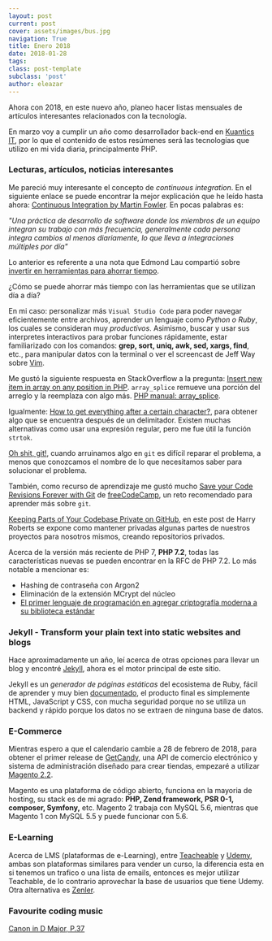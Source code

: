 ```yaml
---
layout: post
current: post
cover: assets/images/bus.jpg
navigation: True
title: Enero 2018
date: 2018-01-28
tags:
class: post-template
subclass: 'post'
author: eleazar
---
```


Ahora con 2018, en este nuevo año, planeo hacer listas mensuales de artículos interesantes relacionados con la tecnología.

En marzo voy a cumplir un año como desarrollador back-end en [Kuantics IT](http://www.kuantics.com/), por lo que el contenido de estos resúmenes será las tecnologías que utilizo en mi vida diaria, principalmente PHP.

### Lecturas, artículos, noticias interesantes

Me pareció muy interesante el concepto de _continuous integration_. En el siguiente enlace se puede encontrar la mejor explicación que he leído hasta ahora: [Continuous Integration by Martin Fowler](https://martinfowler.com/articles/continuousIntegration.html). En pocas palabras es:

_"Una práctica de desarrollo de software donde los miembros de un equipo integran su trabajo con más frecuencia, generalmente cada persona integra cambios al menos diariamente, lo que lleva a integraciones múltiples por día"_

Lo anterior es referente a una nota que Edmond Lau compartió sobre [invertir en herramientas para ahorrar tiempo](http://www.effectiveengineer.com/blog/the-compounding-power-of-time-saving-tools). 

¿Cómo se puede ahorrar más tiempo con las herramientas que se utilizan día a día?

En mi caso: personalizar más `Visual Studio Code` para poder navegar eficientemente entre archivos, aprender un lenguaje como _Python o Ruby_, los cuales se consideran muy _productivos_. Asimismo, buscar y usar sus interpretes interactivos para probar funciones rápidamente, estar familiarizado con los comandos: **grep, sort, uniq, awk, sed, xargs, find**, etc., para manipular datos con la terminal o ver el screencast de Jeff Way sobre [Vim](https://laracasts.com/series/vim-mastery).

Me gustó la siguiente respuesta en StackOverflow a la pregunta: [Insert new item in array on any position in PHP](https://stackoverflow.com/a/3797526/6456709). `array_splice` remueve una porción del arreglo y la reemplaza con algo más. [PHP manual: array_splice](http://php.net/manual/en/function.array-splice.php).

Igualmente: [How to get everything after a certain character?](https://stackoverflow.com/questions/11405493/how-to-get-everything-after-a-certain-character/47468908#47468908), para obtener algo que se encuentra después de un delimitador. Existen muchas alternativas como usar una expresión regular, pero me fue útil la función `strtok`.

[Oh shit, git!](http://ohshitgit.com/), cuando arruinamos algo en `git` es difícil reparar el problema, a menos que conozcamos el nombre de lo que necesitamos saber para solucionar el problema. 

También, como recurso de aprendizaje me gustó mucho [Save your Code Revisions Forever with Git](https://www.freecodecamp.org/challenges/save-your-code-revisions-forever-with-git) de [freeCodeCamp](http://freecodecamp.org/), un reto recomendado para aprender más sobre `git`.

[Keeping Parts of Your Codebase Private on GitHub](https://24ways.org/2013/keeping-parts-of-your-codebase-private-on-github/), en este post de Harry Roberts se expone como mantener privadas algunas partes de nuestros proyectos para nosotros mismos, creando repositorios privados.

Acerca de la versión más reciente de PHP 7, **PHP 7.2**, todas las características nuevas se pueden encontrar en la RFC de PHP 7.2. Lo más notable a mencionar es:

- Hashing de contraseña con Argon2
- Eliminación de la extensión MCrypt del núcleo
- [El primer lenguaje de programación en agregar criptografía moderna a su biblioteca estándar](https://dev.to/paragonie/php-72-the-first-programming-language-to-add-modern-cryptography-to-its-standard-library)

### Jekyll - Transform your plain text into static websites and blogs

Hace aproximadamente un año, leí acerca de otras opciones para llevar un blog y encontré [Jekyll](https://jekyllrb.com/), ahora es el motor principal de este sitio.

Jekyll es un _generador de páginas estáticas_ del ecosistema de Ruby, fácil de aprender y muy bien [documentado](https://jekyllrb.com/docs/home/), el producto final es simplemente HTML, JavaScript y CSS, con mucha seguridad porque no se utiliza un backend y rápido porque los datos no se extraen de ninguna base de datos.

### E-Commerce

Mientras espero a que el calendario cambie a 28 de febrero de 2018, para obtener el primer release de [GetCandy](https://getcandy.io/), una API de comercio electrónico y sistema de administración diseñado para crear tiendas, empezaré a utilizar [Magento 2.2](https://magento.com/).

Magento es una plataforma de código abierto, funciona en la mayoria de hosting, su stack es de mi agrado: **PHP, Zend framework, PSR 0-1, composer, Symfony,** etc. Magento 2 trabaja con MySQL 5.6, mientras que Magento 1 con MySQL 5.5 y puede funcionar con 5.6.

### E-Learning

Acerca de LMS (plataformas de e-Learning), entre [Teacheable](https://teachable.com/) y [Udemy](https://www.udemy.com/), ambas son plataformas similares para vender un curso, la diferencia esta en si tenemos un trafico o una lista de emails, entonces es mejor utilizar Teachable, de lo contrario aprovechar la base de usuarios que tiene Udemy. Otra alternativa es [Zenler](https://www.zenler.com/).


### Favourite coding music

[Canon in D Major, P.37](https://open.spotify.com/track/6A6vSsLkXoTJZ8cA4vtznl)

